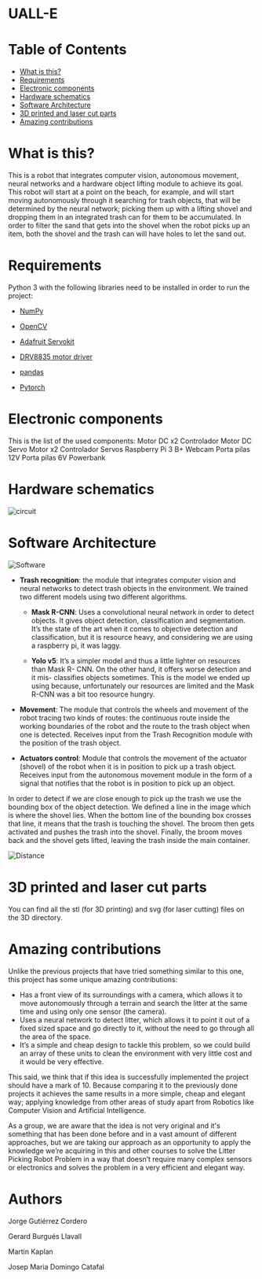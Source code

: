 # UALL-E

# Table of Contents
   * [What is this?](#what-is-this)
   * [Requirements](#requirements)
   * [Electronic components](#electronic-components)
   * [Hardware schematics](#hardware-schematics)
   * [Software Architecture](#software-architecture)
   * [3D printed and laser cut parts](#3d-printed-and-laser-cut-parts)
   * [Amazing contributions](#amazing-contributions)

# What is this?

This is a robot that integrates computer vision, autonomous movement, 
neural networks and a hardware object lifting module to achieve its goal. 
This robot will start at a point on the beach, for example, and will start 
moving autonomously through it searching for trash objects, that will be 
determined by the neural network; picking them up with a lifting shovel 
and dropping them in an integrated trash can for them to be accumulated. 
In order to filter the sand that gets into the shovel when the robot picks 
up an item, both the shovel and the trash can will have holes to let the 
sand out.

# Requirements

Python 3 with the following libraries need to be installed in order to run the project:

- [NumPy](https://numpy.org/)
 
- [OpenCV](https://opencv.org/)
 
- [Adafruit Servokit](https://github.com/adafruit/Adafruit_CircuitPython_ServoKit)

- [DRV8835 motor driver](https://github.com/pololu/drv8835-motor-driver-rpi)
 
- [pandas](https://pandas.pydata.org/)

- [Pytorch](https://pytorch.org/)

# Electronic components

This is the list of the used components:
Motor DC x2
Controlador Motor DC
Servo Motor x2
Controlador Servos
Raspberry Pi 3 B+
Webcam
Porta pilas 12V
Porta pilas 6V
Powerbank

# Hardware schematics
![circuit](https://raw.githubusercontent.com/josepmdc/UALL-E/main/img/circuit.png)

# Software Architecture
![Software](https://raw.githubusercontent.com/josepmdc/UALL-E/main/img/software.png)

- **Trash recognition**: the module that integrates computer vision and neural networks to detect trash objects in the environment. We trained two different models using two different algorithms. 
    - **Mask R-CNN**: Uses a convolutional neural network in order to detect objects. It gives 
                      object detection, classification and segmentation. It’s the state of the 
                      art when it comes to objective detection and classification, but it is 
                      resource heavy, and considering we are using a raspberry pi, it was laggy.

    - **Yolo v5**: It’s a simpler model and thus a little lighter on resources than Mask R-
                   CNN. On the other hand, it offers worse detection and it mis- classifies 
                   objects sometimes. This is the model we ended up using because, 
                   unfortunately our resources are limited and the Mask R-CNN was a bit too 
                    resource hungry.

- **Movement**: The module that controls the wheels and movement of the robot 
tracing two kinds of routes: the continuous route inside the working boundaries 
of the robot and the route to the trash object when one is detected. Receives 
input from the Trash Recognition module with the position of the trash 
object.

- **Actuators control**: Module that controls the movement of the actuator 
(shovel) of the robot when it is in position to pick up a trash object. Receives
input from the autonomous movement module in the form of a signal that notifies 
that the robot is in position to pick up an object.

In order to detect if we are close enough to pick up the trash we use the 
bounding box of the object detection. We defined a line in the image which 
is where the shovel lies. When the bottom line of the bounding box crosses 
that line, it means that the trash is touching the shovel. The broom then 
gets activated and pushes the trash into the shovel. Finally, the broom 
moves back and the shovel gets lifted, leaving the trash inside the main 
container.

![Distance](https://raw.githubusercontent.com/josepmdc/UALL-E/main/img/distance.png)

# 3D printed and laser cut parts
You can find all the stl (for 3D printing) and svg (for laser cutting) files on 
the 3D directory.

# Amazing contributions

Unlike the previous projects that have tried something similar to this one, this project has some unique amazing contributions:

- Has a front view of its surroundings with a camera, which allows it to move autonomously through a terrain and search the litter at the same time and using only one sensor (the camera).
- Uses a neural network to detect litter, which allows it to point it out of a fixed sized space and go directly to it, without the need to go through all the area of the space.
- It’s a simple and cheap design to tackle this problem, so we could build an array of these units to clean the environment with very little cost and it would be very effective.

This said, we think that if this idea is successfully implemented the project should have a mark of 10. Because comparing it to the previously done projects it achieves the same results in a more simple, cheap and elegant way; applying knowledge from other areas of study apart from Robotics like Computer Vision and Artificial Intelligence.

As a group, we are aware that the idea is not very original and it's something that has been done before and in a vast amount of different approaches, but we are taking our approach as an opportunity to apply the knowledge we’re acquiring in this and other courses to solve the Litter Picking Robot Problem in a way that doesn’t require many complex sensors or electronics and solves the problem in a very efficient and elegant way.

# Authors
Jorge Gutiérrez Cordero

Gerard Burgués Llavall

Martin Kaplan

Josep Maria Domingo Catafal
